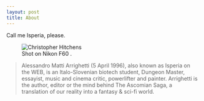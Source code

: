 ```yaml
---
layout: post
title: About
---
```


Call me Isperia, please.

<figure>
  <img alt="Christopher Hitchens" src="https://ibb.co/Vx9vVP2" />
  <figcaption>
    Shot on Nikon F60 .
  </figcaption>
</figure>


>Alessandro Matti Arrighetti (5 April 1996), also known as Isperia on the WEB, is an Italo-Slovenian biotech student, Dungeon Master, essayist, music and cinema critic, powerlifter and painter. Arrighetti is the author, editor or the mind behind The Ascomian Saga, a translation of our reality into a fantasy & sci-fi world. 